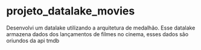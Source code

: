 # projeto_datalake_movies
Desenvolvi um datalake utilizando a arquitetura de medalhão. Esse datalake armazena dados dos lançamentos de filmes no cinema, esses dados são oriundos da api tmdb
